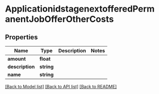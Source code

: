 # ApplicationidstagenextofferedPermanentJobOfferOtherCosts

## Properties
Name | Type | Description | Notes
------------ | ------------- | ------------- | -------------
**amount** | **float** |  | 
**description** | **string** |  | 
**name** | **string** |  | 

[[Back to Model list]](../../README.md#documentation-for-models) [[Back to API list]](../../README.md#documentation-for-api-endpoints) [[Back to README]](../../README.md)

